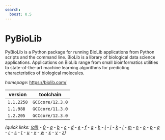 ```yaml
---
search:
  boost: 0.5
---
```

# PyBioLib

PyBioLib is a Python package for running BioLib applications from Python scripts and the command line. BioLib is a library of biological data science applications. Applications on BioLib range from small bioinformatics utilities to state-of-the-art machine learning algorithms for predicting characteristics of biological molecules.

*homepage*: <https://biolib.com/>

version | toolchain
--------|----------
``1.1.2250`` | ``GCCcore/12.3.0``
``1.1.988`` | ``GCCcore/11.3.0``
``1.2.205`` | ``GCCcore/12.3.0``


*(quick links: [(all)](../index.md) - [0](../0/index.md) - [a](../a/index.md) - [b](../b/index.md) - [c](../c/index.md) - [d](../d/index.md) - [e](../e/index.md) - [f](../f/index.md) - [g](../g/index.md) - [h](../h/index.md) - [i](../i/index.md) - [j](../j/index.md) - [k](../k/index.md) - [l](../l/index.md) - [m](../m/index.md) - [n](../n/index.md) - [o](../o/index.md) - [p](../p/index.md) - [q](../q/index.md) - [r](../r/index.md) - [s](../s/index.md) - [t](../t/index.md) - [u](../u/index.md) - [v](../v/index.md) - [w](../w/index.md) - [x](../x/index.md) - [y](../y/index.md) - [z](../z/index.md))*

